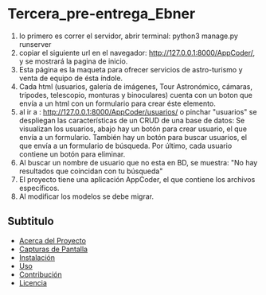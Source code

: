 # Tercera_pre-entrega_Ebner

1. lo primero es correr el servidor, abrir terminal: python3 manage.py runserver
2. copiar el siguiente url en el navegador: http://127.0.0.1:8000/AppCoder/, y se mostrará la pagina de inicio.
3. Esta página es la maqueta para ofrecer servicios de astro-turismo y venta de equipo de ésta índole.
4. Cada html (usuarios, galería de imágenes, Tour Astronómico, cámaras, trípodes, telescopio, monturas y binoculares) cuenta con un boton que envía a un html con un formulario para crear éste elemento.
5. al ir a : http://127.0.0.1:8000/AppCoder/usuarios/  o pinchar "usuarios" se despliegan las características de un CRUD de una base de datos: Se visualizan los usuarios, abajo hay un botón para crear usuario, el que envía a un formulario. También hay un botón para buscar usuarios, el que envía a un formulario de búsqueda. Por último, cada usuario contiene un botón para eliminar.
6. Al buscar un nombre de usuario que no esta en BD, se muestra: "No hay resultados que coincidan con tu búsqueda"
7. El proyecto tiene una aplicación AppCoder, el que contiene los archivos específicos.
8. Al modificar los modelos se debe migrar.

 ## Subtitulo
- [Acerca del Proyecto](#acerca-del-proyecto)
- [Capturas de Pantalla](#capturas-de-pantalla)
- [Instalación](#instalación)
- [Uso](#uso)
- [Contribución](#contribución)
- [Licencia](#licencia)
